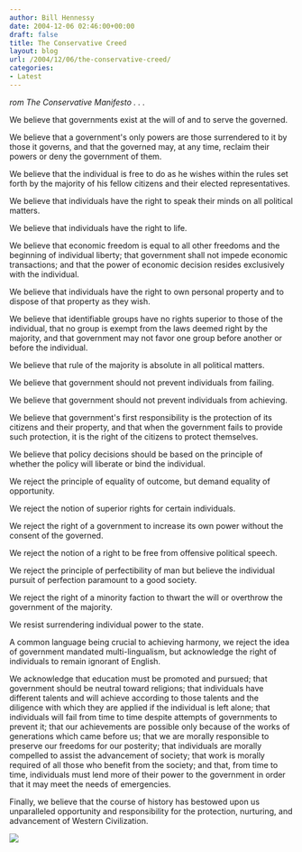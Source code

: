 ```yaml
---
author: Bill Hennessy
date: 2004-12-06 02:46:00+00:00
draft: false
title: The Conservative Creed
layout: blog
url: /2004/12/06/the-conservative-creed/
categories:
- Latest
---
```


_rom The Conservative Manifesto . . ._

We believe that governments exist at the will of and to serve the governed.

We believe that a government's only powers are those surrendered to it by those it governs, and that the governed may, at any time, reclaim their powers or deny the government of them.

We believe that the individual is free to do as he wishes within the rules set forth by the majority of his fellow citizens and their elected representatives.

We believe that individuals have the right to speak their minds on all political matters.

We believe that individuals have the right to life.

We believe that economic freedom is equal to all other freedoms and the beginning of individual liberty; that government shall not impede economic transactions; and that the power of economic decision resides exclusively with the individual.

We believe that individuals have the right to own personal property and to dispose of that property as they wish.

We believe that identifiable groups have no rights superior to those of the individual, that no group is exempt from the laws deemed right by the majority, and that government may not favor one group before another or before the individual.

We believe that rule of the majority is absolute in all political matters.

We believe that government should not prevent individuals from failing.

We believe that government should not prevent individuals from achieving.

We believe that government's first responsibility is the protection of its citizens and their property, and that when the government fails to provide such protection, it is the right of the citizens to protect themselves.

We believe that policy decisions should be based on the principle of whether the policy will liberate or bind the individual.

We reject the principle of equality of outcome, but demand equality of opportunity.

We reject the notion of superior rights for certain individuals.

We reject the right of a government to increase its own power without the consent of the governed.

We reject the notion of a right to be free from offensive political speech.

We reject the principle of perfectibility of man but believe the individual pursuit of perfection paramount to a good society.

We reject the right of a minority faction to thwart the will or overthrow the government of the majority.

We resist surrendering individual power to the state.

A common language being crucial to achieving harmony, we reject the idea of government mandated multi-lingualism, but acknowledge the right of individuals to remain ignorant of English.

We acknowledge that education must be promoted and pursued; that government should be neutral toward religions; that individuals have different talents and will achieve according to those talents and the diligence with which they are applied if the individual is left alone; that individuals will fail from time to time despite attempts of governments to prevent it; that our achievements are possible only because of the works of generations which came before us; that we are morally responsible to preserve our freedoms for our posterity; that individuals are morally compelled to assist the advancement of society; that work is morally required of all those who benefit from the society; and that, from time to time, individuals must lend more of their power to the government in order that it may meet the needs of emergencies.

Finally, we believe that the course of history has bestowed upon us unparalleled opportunity and responsibility for the protection, nurturing, and advancement of Western Civilization.

![](https://blog.billhennessy.com/aggbug.aspx?PostID=473)


